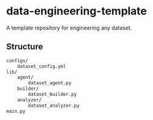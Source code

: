 # data-engineering-template

A template repository for engineering any dataset.

## Structure

```bash
configs/
    dataset_config.yml
lib/
    agent/
        dataset_agent.py
    builder/
        dataset_builder.py
    analyzer/
        dataset_analyzer.py
main.py
```